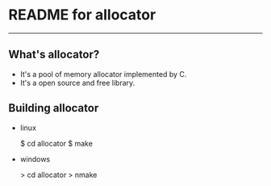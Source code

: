 # **README for allocator** #
***


## **What's allocator?** ##
 * It's a pool of memory allocator implemented by C.
 * It's a open source and free library.


## **Building allocator** ##
 * linux

    $ cd allocator
    $ make
 * windows

    \> cd allocator
    \> nmake
